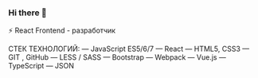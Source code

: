 ### Hi there 👋
⚡
React Frontend - разработчик

СТЕК ТЕХНОЛОГИЙ:
— JavaScript ES5/6/7
— React
— HTML5, CSS3
— GIT , GitHub
— LESS / SASS
— Bootstrap
— Webpack
— Vue.js
— TypeScript
— JSON
## 

